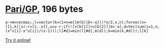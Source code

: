 # [Pari/GP], 196 bytes

    a->m=vecmax;;l=vector(k=(1+n=m([m(b)|b<-a]))*n/2,x,n);forvec(v=[[i,k]|i<-r=[1..n]],u=v-r;if(![v[b[1]]>u[b[2]]|b<-a],d=Vec(sum(i=1,n,(x^v[i]-x^u[i])/(x-1)));l[#d]=min(l[#d],m(d));k=min(k,#d)));l[k]

[Try it online!][TIO-kwrs0wuu]

[Pari/GP]: http://pari.math.u-bordeaux.fr/
[TIO-kwrs0wuu]: https://tio.run/##JY7RbsIwDEV/JYMXe3NAKY8l/QxeLCOl6zpFbUKV0ahI/HuXwtM9Prq2PLnk9e@09squTjfB5p/v4Ja6Hje63xIMFsxXtAE4QIvP9qydIH7GY0ULRaz7WypNyJbZ0yBPf9bJsjkcogjNNutU@x4@OHPLRqSZS1Yi70PU2UtZ/psDeGsoEizXzF70cp1L4BEWbRCxHnnfiQ0@wosoQFfs8DID7bt3Z5DVTdP4AKd0o6bk473gbht2qgeHSIqZK1JGCp1IlU82ZTYqUPIkIrj@Aw "Pari/GP – Try It Online"